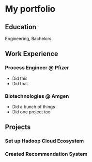 # My portfolio

## Education
Engineering, Bachelors

## Work Experience
### Process Engineer @ Pfizer
- Did this
- Did that

### Biotechnologies @ Amgen
- Did a bunch of things
- Did one project too

## Projects
### Set up Hadoop Cloud Ecosystem
### Created Recommendation System

